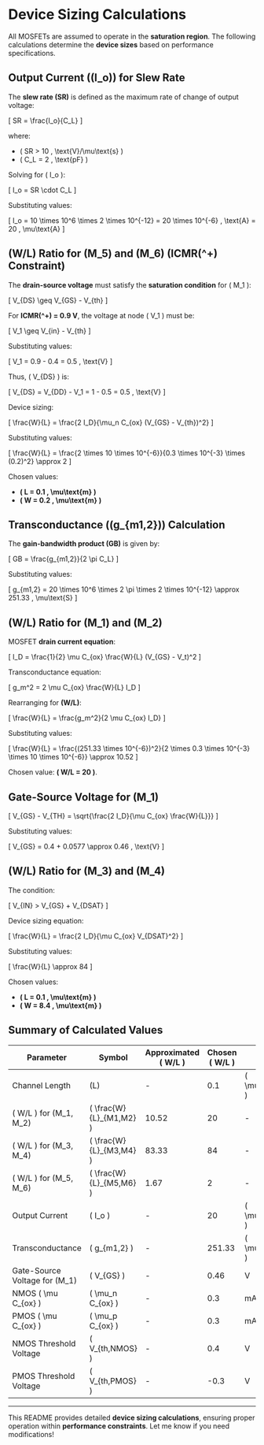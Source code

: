 # Device Sizing Calculations

All MOSFETs are assumed to operate in the **saturation region**. The following calculations determine the **device sizes** based on performance specifications.

## Output Current (\(I_o\)) for Slew Rate

The **slew rate (SR)** is defined as the maximum rate of change of output voltage:


\[
SR = \frac{I_o}{C_L}
\]


where:
- \( SR > 10 \, \text{V}/\mu\text{s} \)
- \( C_L = 2 \, \text{pF} \)

Solving for \( I_o \):


\[
I_o = SR \cdot C_L
\]


Substituting values:


\[
I_o = 10 \times 10^6 \times 2 \times 10^{-12} = 20 \times 10^{-6} \, \text{A} = 20 \, \mu\text{A}
\]



## \(W/L\) Ratio for \(M_5\) and \(M_6\) (ICMR\(^+\) Constraint)

The **drain-source voltage** must satisfy the **saturation condition** for \( M_1 \):


\[
V_{DS} \geq V_{GS} - V_{th}
\]


For **ICMR\(^+\) = 0.9 V**, the voltage at node \( V_1 \) must be:


\[
V_1 \geq V_{in} - V_{th}
\]


Substituting values:


\[
V_1 = 0.9 - 0.4 = 0.5 \, \text{V}
\]


Thus, \( V_{DS} \) is:


\[
V_{DS} = V_{DD} - V_1 = 1 - 0.5 = 0.5 \, \text{V}
\]


Device sizing:


\[
\frac{W}{L} = \frac{2 I_D}{\mu_n C_{ox} (V_{GS} - V_{th})^2}
\]


Substituting values:


\[
\frac{W}{L} = \frac{2 \times 10 \times 10^{-6}}{0.3 \times 10^{-3} \times (0.2)^2} \approx 2
\]


Chosen values:
- **\( L = 0.1 \, \mu\text{m} \)**
- **\( W = 0.2 \, \mu\text{m} \)**

## Transconductance (\(g_{m1,2}\)) Calculation

The **gain-bandwidth product (GB)** is given by:


\[
GB = \frac{g_{m1,2}}{2 \pi C_L}
\]


Substituting values:


\[
g_{m1,2} = 20 \times 10^6 \times 2 \pi \times 2 \times 10^{-12} \approx 251.33 \, \mu\text{S}
\]



## \(W/L\) Ratio for \(M_1\) and \(M_2\)

MOSFET **drain current equation**:


\[
I_D = \frac{1}{2} \mu C_{ox} \frac{W}{L} (V_{GS} - V_t)^2
\]


Transconductance equation:


\[
g_m^2 = 2 \mu C_{ox} \frac{W}{L} I_D
\]


Rearranging for **\(W/L\)**:


\[
\frac{W}{L} = \frac{g_m^2}{2 \mu C_{ox} I_D}
\]


Substituting values:


\[
\frac{W}{L} = \frac{(251.33 \times 10^{-6})^2}{2 \times 0.3 \times 10^{-3} \times 10 \times 10^{-6}} \approx 10.52
\]


Chosen value: **\( W/L = 20 \)**.

## Gate-Source Voltage for \(M_1\)



\[
V_{GS} - V_{TH} = \sqrt{\frac{2 I_D}{\mu C_{ox} \frac{W}{L}}}
\]


Substituting values:


\[
V_{GS} = 0.4 + 0.0577 \approx 0.46 \, \text{V}
\]



## \(W/L\) Ratio for \(M_3\) and \(M_4\)

The condition:


\[
V_{IN} > V_{GS} + V_{DSAT}
\]


Device sizing equation:


\[
\frac{W}{L} = \frac{2 I_D}{\mu C_{ox} V_{DSAT}^2}
\]


Substituting values:


\[
\frac{W}{L} \approx 84
\]


Chosen values:
- **\( L = 0.1 \, \mu\text{m} \)**
- **\( W = 8.4 \, \mu\text{m} \)**

## Summary of Calculated Values

| Parameter | Symbol | Approximated \( W/L \) | Chosen \( W/L \) | Unit |
|-----------|--------|----------------|---------------|------|
| Channel Length | \(L\) | - | 0.1 | \( \mu\text{m} \) |
| \( W/L \) for \(M_1, M_2\) | \( \frac{W}{L}_{M1,M2} \) | 10.52 | 20 | - |
| \( W/L \) for \(M_3, M_4\) | \( \frac{W}{L}_{M3,M4} \) | 83.33 | 84 | - |
| \( W/L \) for \(M_5, M_6\) | \( \frac{W}{L}_{M5,M6} \) | 1.67 | 2 | - |
| Output Current | \( I_o \) | - | 20 | \( \mu\text{A} \) |
| Transconductance | \( g_{m1,2} \) | - | 251.33 | \( \mu\text{S} \) |
| Gate-Source Voltage for \(M_1\) | \( V_{GS} \) | - | 0.46 | V |
| NMOS \( \mu C_{ox} \) | \( \mu_n C_{ox} \) | - | 0.3 | mA/V\(^2\) |
| PMOS \( \mu C_{ox} \) | \( \mu_p C_{ox} \) | - | 0.3 | mA/V\(^2\) |
| NMOS Threshold Voltage | \( V_{th,NMOS} \) | - | 0.4 | V |
| PMOS Threshold Voltage | \( V_{th,PMOS} \) | - | -0.3 | V |

---

This README provides detailed **device sizing calculations**, ensuring proper operation within **performance constraints**. Let me know if you need modifications!
